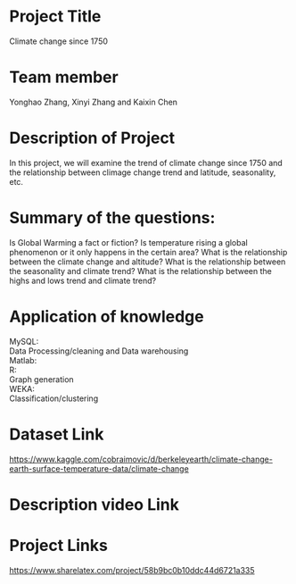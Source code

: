# Project Title<br>
Climate change since 1750
# Team member<br>
Yonghao Zhang, Xinyi Zhang and Kaixin Chen<br>
# Description of Project<br>
In this project, we will examine the trend of climate change since 1750 and the relationship between climage change trend and latitude, seasonality, etc.<br>
# Summary of the questions:<br>
Is Global Warming a fact or fiction? 
Is temperature rising a global phenomenon or it only happens in the certain area? 
What is the relationship between the climate change and altitude?
What is the relationship between the seasonality and climate trend?
What is the relationship between the highs and lows trend and climate trend?
# Application of knowledge<br>
MySQL:<br>
Data Processing/cleaning and Data warehousing<br>
Matlab:<br>
R:<br>
Graph generation<br>
WEKA:<br>
Classification/clustering<br>
# Dataset Link<br>
https://www.kaggle.com/cobraimovic/d/berkeleyearth/climate-change-earth-surface-temperature-data/climate-change<br>
# Description video Link<br>
# Project Links<br>
https://www.sharelatex.com/project/58b9bc0b10ddc44d6721a335<br>

